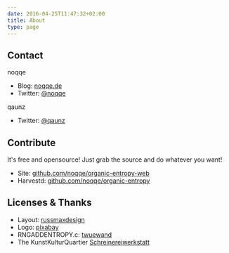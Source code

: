 ```yaml
---
date: 2016-04-25T11:47:32+02:00
title: About
type: page
---
```


## Contact

noqqe

* Blog: [noqqe.de](https://noqqe.de)
* Twitter: [@noqqe](https://twitter.com/noqqe)

qaunz

* Twitter: [@qaunz](https://twitter.com)

## Contribute

It's free and opensource! Just grab the source and do whatever you want!

* Site: [github.com/noqqe/organic-entropy-web](https://github.com/noqqe/organic-entropy-web)
* Harvestd: [github.com/noqqe/organic-entropy](https://github.com/noqqe/organic-entropy)

## Licenses & Thanks

* Layout: [russmaxdesign](https://github.com/russmaxdesign/example-layout-one-fixed)
* Logo: [pixabay](https://pixabay.com/en/leaf-green-environment-natural-310555/)
* RNGADDENTROPY.c: [twuewand](https://github.com/rfinnie/twuewand)
* The KunstKulturQuartier [Schreinereiwerkstatt](http://tinyurl.com/jusnhht)

